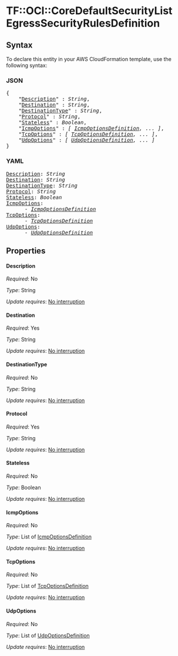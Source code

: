# TF::OCI::CoreDefaultSecurityList EgressSecurityRulesDefinition

## Syntax

To declare this entity in your AWS CloudFormation template, use the following syntax:

### JSON

<pre>
{
    "<a href="#description" title="Description">Description</a>" : <i>String</i>,
    "<a href="#destination" title="Destination">Destination</a>" : <i>String</i>,
    "<a href="#destinationtype" title="DestinationType">DestinationType</a>" : <i>String</i>,
    "<a href="#protocol" title="Protocol">Protocol</a>" : <i>String</i>,
    "<a href="#stateless" title="Stateless">Stateless</a>" : <i>Boolean</i>,
    "<a href="#icmpoptions" title="IcmpOptions">IcmpOptions</a>" : <i>[ <a href="icmpoptionsdefinition.md">IcmpOptionsDefinition</a>, ... ]</i>,
    "<a href="#tcpoptions" title="TcpOptions">TcpOptions</a>" : <i>[ <a href="tcpoptionsdefinition.md">TcpOptionsDefinition</a>, ... ]</i>,
    "<a href="#udpoptions" title="UdpOptions">UdpOptions</a>" : <i>[ <a href="udpoptionsdefinition.md">UdpOptionsDefinition</a>, ... ]</i>
}
</pre>

### YAML

<pre>
<a href="#description" title="Description">Description</a>: <i>String</i>
<a href="#destination" title="Destination">Destination</a>: <i>String</i>
<a href="#destinationtype" title="DestinationType">DestinationType</a>: <i>String</i>
<a href="#protocol" title="Protocol">Protocol</a>: <i>String</i>
<a href="#stateless" title="Stateless">Stateless</a>: <i>Boolean</i>
<a href="#icmpoptions" title="IcmpOptions">IcmpOptions</a>: <i>
      - <a href="icmpoptionsdefinition.md">IcmpOptionsDefinition</a></i>
<a href="#tcpoptions" title="TcpOptions">TcpOptions</a>: <i>
      - <a href="tcpoptionsdefinition.md">TcpOptionsDefinition</a></i>
<a href="#udpoptions" title="UdpOptions">UdpOptions</a>: <i>
      - <a href="udpoptionsdefinition.md">UdpOptionsDefinition</a></i>
</pre>

## Properties

#### Description

_Required_: No

_Type_: String

_Update requires_: [No interruption](https://docs.aws.amazon.com/AWSCloudFormation/latest/UserGuide/using-cfn-updating-stacks-update-behaviors.html#update-no-interrupt)

#### Destination

_Required_: Yes

_Type_: String

_Update requires_: [No interruption](https://docs.aws.amazon.com/AWSCloudFormation/latest/UserGuide/using-cfn-updating-stacks-update-behaviors.html#update-no-interrupt)

#### DestinationType

_Required_: No

_Type_: String

_Update requires_: [No interruption](https://docs.aws.amazon.com/AWSCloudFormation/latest/UserGuide/using-cfn-updating-stacks-update-behaviors.html#update-no-interrupt)

#### Protocol

_Required_: Yes

_Type_: String

_Update requires_: [No interruption](https://docs.aws.amazon.com/AWSCloudFormation/latest/UserGuide/using-cfn-updating-stacks-update-behaviors.html#update-no-interrupt)

#### Stateless

_Required_: No

_Type_: Boolean

_Update requires_: [No interruption](https://docs.aws.amazon.com/AWSCloudFormation/latest/UserGuide/using-cfn-updating-stacks-update-behaviors.html#update-no-interrupt)

#### IcmpOptions

_Required_: No

_Type_: List of <a href="icmpoptionsdefinition.md">IcmpOptionsDefinition</a>

_Update requires_: [No interruption](https://docs.aws.amazon.com/AWSCloudFormation/latest/UserGuide/using-cfn-updating-stacks-update-behaviors.html#update-no-interrupt)

#### TcpOptions

_Required_: No

_Type_: List of <a href="tcpoptionsdefinition.md">TcpOptionsDefinition</a>

_Update requires_: [No interruption](https://docs.aws.amazon.com/AWSCloudFormation/latest/UserGuide/using-cfn-updating-stacks-update-behaviors.html#update-no-interrupt)

#### UdpOptions

_Required_: No

_Type_: List of <a href="udpoptionsdefinition.md">UdpOptionsDefinition</a>

_Update requires_: [No interruption](https://docs.aws.amazon.com/AWSCloudFormation/latest/UserGuide/using-cfn-updating-stacks-update-behaviors.html#update-no-interrupt)

